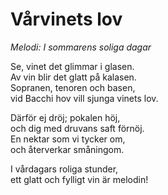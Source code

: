 # Vårvinets lov
*Melodi: I sommarens soliga dagar*

Se, vinet det glimmar i glasen.  
Av vin blir det glatt på kalasen.  
Sopranen, tenoren och basen,  
vid Bacchi hov vill sjunga vinets lov.  

Därför ej dröj; pokalen höj,  
och dig med druvans saft förnöj.  
En nektar som vi tycker om,  
och återverkar småningom.  

I vårdagars roliga stunder,  
ett glatt och fylligt vin är melodin!  